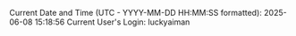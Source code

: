Current Date and Time (UTC - YYYY-MM-DD HH:MM:SS formatted): 2025-06-08 15:18:56
Current User's Login: luckyaiman
